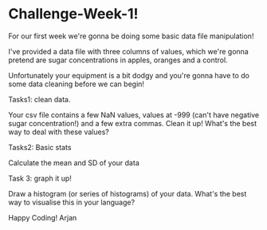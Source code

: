 # Challenge-Week-1!

For our first week we're gonna be doing some basic data file manipulation! 

I've provided a data file with three columns of values, which we're gonna pretend are sugar concentrations in apples, oranges and a control. 

Unfortunately your equipment is a bit dodgy and you're gonna have to do some data cleaning before we can begin! 

Tasks1: clean data. 

Your csv file contains a few NaN values, values at -999 (can't have negative sugar concentration!) and a few extra commas. Clean it up! What's the best way to deal with these values? 

Tasks2: Basic stats 

Calculate the mean and SD of your data

Task 3: graph it up! 

Draw a histogram (or series of histograms) of your data. What's the best way to visualise this in your language?

Happy Coding! 
Arjan
